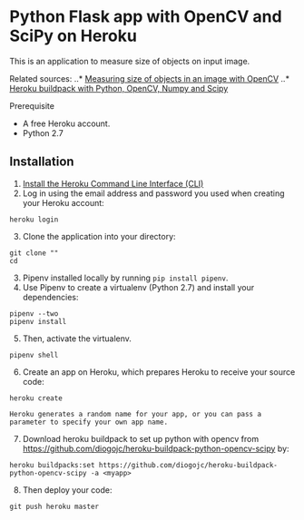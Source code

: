 Python Flask app with OpenCV and SciPy on Heroku
=================================================

This is an application to measure size of objects on input image.

Related sources:
..* [Measuring size of objects in an image with OpenCV](https://www.pyimagesearch.com/2016/03/28/measuring-size-of-objects-in-an-image-with-opencv/)
..* [Heroku buildpack with Python, OpenCV, Numpy and Scipy](https://github.com/diogojc/heroku-buildpack-python-opencv-scipy)

Prerequisite
- A free Heroku account.
- Python 2.7


Installation
-----------------------
1. [Install the Heroku Command Line Interface (CLI)](https://devcenter.heroku.com/articles/getting-started-with-python#set-up)
2. Log in using the email address and password you used when creating your Heroku account:
```
heroku login
```
3. Clone the application into your directory:
```
git clone ""
cd
``` 
3. Pipenv installed locally by running `pip install pipenv`.
4. Use Pipenv to create a virtualenv (Python 2.7) and install your dependencies:
```
pipenv --two
pipenv install
```
5. Then, activate the virtualenv.
```
pipenv shell
```
6. Create an app on Heroku, which prepares Heroku to receive your source code:
```
heroku create
```
	Heroku generates a random name for your app, or you can pass a parameter to specify your own app name.
7. Download heroku buildpack to set up python with opencv from https://github.com/diogojc/heroku-buildpack-python-opencv-scipy by:
```
heroku buildpacks:set https://github.com/diogojc/heroku-buildpack-python-opencv-scipy -a <myapp>
```
8. Then deploy your code:
```
git push heroku master
```

